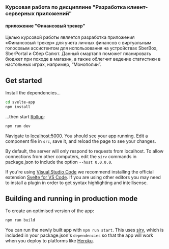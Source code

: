 ### Курсовая работа по дисциплине "Разработка клиент-серверных приложений"
#### приложение "Финансовый трекер"

####
  Целью курсовой работы является разработка приложения «Финансовый трекер» для учета личных финансов с виртуальным голосовым ассистентом для использования на устройствах           SberBox, SberPortal и Сбер Салют. 
  Данный смартапп поможет планировать бюджет при походе в магазин, а также облегчит ведение статистики в настольных играх, например, “Монополии”.



## Get started

Install the dependencies...

```bash
cd svelte-app
npm install
```

...then start [Rollup](https://rollupjs.org):

```bash
npm run dev
```

Navigate to [localhost:5000](http://localhost:5000). You should see your app running. Edit a component file in `src`, save it, and reload the page to see your changes.

By default, the server will only respond to requests from localhost. To allow connections from other computers, edit the `sirv` commands in package.json to include the option `--host 0.0.0.0`.

If you're using [Visual Studio Code](https://code.visualstudio.com/) we recommend installing the official extension [Svelte for VS Code](https://marketplace.visualstudio.com/items?itemName=svelte.svelte-vscode). If you are using other editors you may need to install a plugin in order to get syntax highlighting and intellisense.

## Building and running in production mode

To create an optimised version of the app:

```bash
npm run build
```

You can run the newly built app with `npm run start`. This uses [sirv](https://github.com/lukeed/sirv), which is included in your package.json's `dependencies` so that the app will work when you deploy to platforms like [Heroku](https://heroku.com).
